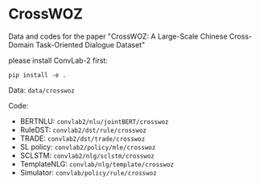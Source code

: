 # CrossWOZ

Data and codes for the paper "CrossWOZ: A Large-Scale Chinese Cross-Domain Task-Oriented Dialogue Dataset"

please install ConvLab-2 first:

```
pip install -e .
```

Data: `data/crosswoz`

Code:

- BERTNLU: `convlab2/nlu/jointBERT/crosswoz`
- RuleDST: `convlab2/dst/rule/crosswoz`
- TRADE: `convlab2/dst/trade/crosswoz`
- SL policy: `convlab2/policy/mle/crosswoz`
- SCLSTM: `convlab2/nlg/sclstm/crosswoz`
- TemplateNLG: `convlab/nlg/template/crosswoz`
- Simulator: `convlab/policy/rule/crosswoz`